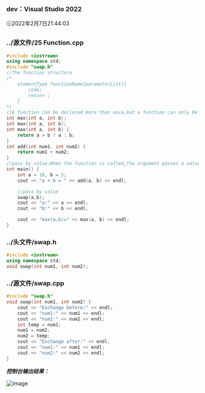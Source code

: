 ### dev：Visual Studio 2022
🕥2022年2月7日21:44:03
### ../源文件/25 Function.cpp
```C++
#include <iostream>
using namespace std;
#include "swap.h"
//The function structure 
/*
	elementType functionName(parameterList){
		code;
		return ;
	}
*/
//A function can be declared more than once,but a function can only be defined once.
int max(int a, int b);
int max(int a, int b);
int max(int a, int b) {
	return a > b ? a : b;
}
int add(int num1, int num2) {
	return num1 + num2;
}
//pass by value:When the function is called,the argument passes a value to the parameter.
int main() {
	int a = 10, b = 5;
	cout << "a + b = " << add(a, b) << endl;

	//pass by value
	swap(a,b);
	cout << "a:" << a << endl;
	cout << "b:" << b << endl;

	cout << "max(a,b)=" << max(a, b) << endl;
}
```
### ../头文件/swap.h
```C++
#include <iostream>
using namespace std;
void swap(int num1, int num2);
```

### ../源文件/swap.cpp
```C++
#include "swap.h"
void swap(int num1, int num2) {
	cout << "Exchange before:" << endl;
	cout << "num1:" << num1 << endl;
	cout << "num2:" << num2 << endl;
	int temp = num1;
	num1 = num2;
	num2 = temp;
	cout << "Exchange after:" << endl;
	cout << "num1:" << num1 << endl;
	cout << "num2:" << num2 << endl;
}

```
***控制台输出结果：***  

![image](https://user-images.githubusercontent.com/39286292/152799414-6a2a2db0-8ac7-4be4-a8f1-26f9c82bb999.png)


